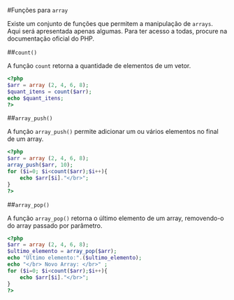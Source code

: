 #Funções para `array`

Existe um conjunto de funções que permitem a manipulação de `arrays`. Aqui será apresentada apenas algumas. Para ter acesso a todas, procure na  documentação oficial do PHP. 

##`count()`

A função `count` retorna a quantidade de elementos de um vetor. 

```php
<?php
$arr = array (2, 4, 6, 8);
$quant_itens = count($arr);
echo $quant_itens;
?>
```

##`array_push()`

A função `array_push()` permite adicionar um ou vários elementos no final de um array. 

```php
<?php
$arr = array (2, 4, 6, 8);
array_push($arr, 10);
for ($i=0; $i<count($arr);$i++){
    echo $arr[$i]."</br>";
}
?>
```

##`array_pop()`

A função `array_pop()` retorna o último elemento de um array, removendo-o do array passado por parâmetro. 

```php
<?php
$arr = array (2, 4, 6, 8);
$ultimo_elemento = array_pop($arr);
echo "Ùltimo elemento:".($ultimo_elemento);
echo "</br> Novo Array: </br>" ;
for ($i=0; $i<count($arr);$i++){
    echo $arr[$i]."</br>";
}
?>
```





